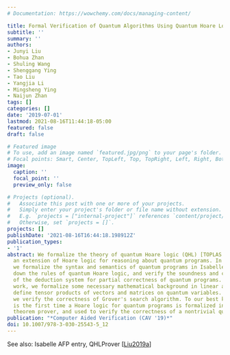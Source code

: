 ```yaml
---
# Documentation: https://wowchemy.com/docs/managing-content/

title: Formal Verification of Quantum Algorithms Using Quantum Hoare Logic
subtitle: ''
summary: ''
authors:
- Junyi Liu
- Bohua Zhan
- Shuling Wang
- Shenggang Ying
- Tao Liu
- Yangjia Li
- Mingsheng Ying
- Naijun Zhan
tags: []
categories: []
date: '2019-07-01'
lastmod: 2021-08-16T11:44:18-05:00
featured: false
draft: false

# Featured image
# To use, add an image named `featured.jpg/png` to your page's folder.
# Focal points: Smart, Center, TopLeft, Top, TopRight, Left, Right, BottomLeft, Bottom, BottomRight.
image:
  caption: ''
  focal_point: ''
  preview_only: false

# Projects (optional).
#   Associate this post with one or more of your projects.
#   Simply enter your project's folder or file name without extension.
#   E.g. `projects = ["internal-project"]` references `content/project/deep-learning/index.md`.
#   Otherwise, set `projects = []`.
projects: []
publishDate: '2021-08-16T16:44:18.198912Z'
publication_types:
- '1'
abstract: We formalize the theory of quantum Hoare logic (QHL) [TOPLAS 33(6),19],
  an extension of Hoare logic for reasoning about quantum programs. In particular,
  we formalize the syntax and semantics of quantum programs in Isabelle/HOL, write
  down the rules of quantum Hoare logic, and verify the soundness and completeness
  of the deduction system for partial correctness of quantum programs. As preliminary
  work, we formalize some necessary mathematical background in linear algebra, and
  define tensor products of vectors and matrices on quantum variables. As an application,
  we verify the correctness of Grover's search algorithm. To our best knowledge, this
  is the first time a Hoare logic for quantum programs is formalized in an interactive
  theorem prover, and used to verify the correctness of a nontrivial quantum algorithm.
publication: "*Computer Aided Verification (CAV '19)*"
doi: 10.1007/978-3-030-25543-5_12
---
```

See also: Isabelle AFP entry, QHLProver [[Liu2019a](../Liu2019a)]